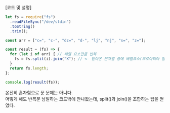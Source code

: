 [코드 및 설명]
```js
let fs = require("fs")
  .readFileSync("/dev/stdin")
  .toString()
  .trim();

const arr = ["c=", "c-", "dz=", "d-", "lj", "nj", "s=", "z="];

const result = (fs) => {
  for (let i of arr) { // 배열 요소만큼 반복
    fs = fs.split(i).join("X"); // <- 받아온 문자열 중에 배열요소(크로아티아 알파벳)가 있으면 특정 한문자(x아니어도 됨)로 변경한다.
  }
  return fs.length;
};

console.log(result(fs));
```
온전히 혼자힘으로 푼 문제는 아니다.    
어떻게 해도 반복문 남발하는 코드밖에 안나왔는데, split()과 join()을 조합하는 팁을 얻었다.
